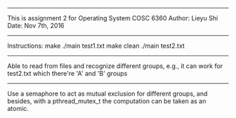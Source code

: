 -----------------------------------------------------------------
This is assignment 2 for Operating System COSC 6360
Author: Lieyu Shi
Date: Nov 7th, 2016

-----------------------------------------------------------------
Instructions:
	make
	./main test1.txt
	make clean
	./main test2.txt

-----------------------------------------------------------------
Able to read from files and recognize different groups, e.g., it 
can work for test2.txt which there're 'A' and 'B' groups

-----------------------------------------------------------------
Use a semaphore to act as mutual exclusion for different groups,
and besides, with a pthread_mutex_t the computation can be taken
as an atomic.
